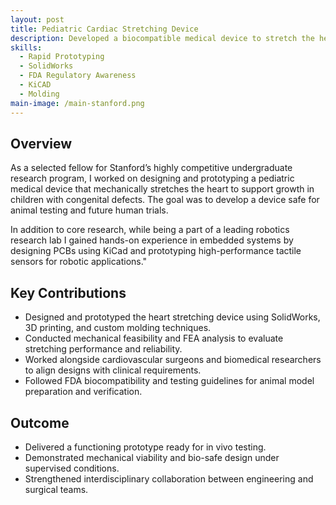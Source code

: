 ```yaml
---
layout: post
title: Pediatric Cardiac Stretching Device
description: Developed a biocompatible medical device to stretch the heart in children with congenital defects as part of Stanford’s Research Program.
skills:
  - Rapid Prototyping
  - SolidWorks
  - FDA Regulatory Awareness
  - KiCAD
  - Molding
main-image: /main-stanford.png
---
```


## Overview

As a selected fellow for Stanford’s highly competitive undergraduate research program, I worked on designing and prototyping a pediatric medical device that mechanically stretches the heart to support growth in children with congenital defects. The goal was to develop a device safe for animal testing and future human trials. 

In addition to core research, while being a part of a leading robotics research lab I gained hands-on experience in embedded systems by designing PCBs using KiCad and prototyping high-performance tactile sensors for robotic applications."

## Key Contributions

- Designed and prototyped the heart stretching device using SolidWorks, 3D printing, and custom molding techniques.
- Conducted mechanical feasibility and FEA analysis to evaluate stretching performance and reliability.
- Worked alongside cardiovascular surgeons and biomedical researchers to align designs with clinical requirements.
- Followed FDA biocompatibility and testing guidelines for animal model preparation and verification.

## Outcome

- Delivered a functioning prototype ready for in vivo testing.
- Demonstrated mechanical viability and bio-safe design under supervised conditions.
- Strengthened interdisciplinary collaboration between engineering and surgical teams.



